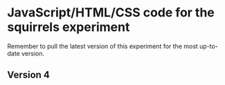 # JavaScript/HTML/CSS code for the squirrels experiment

Remember to pull the latest version of this experiment for the most up-to-date version.

## Version 4 
